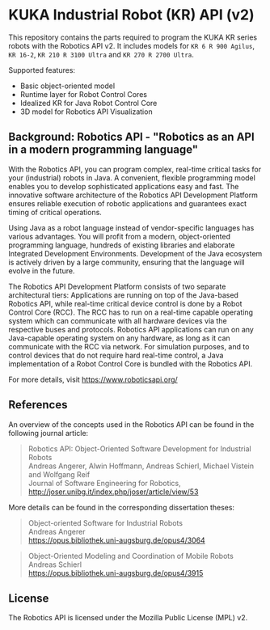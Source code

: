 KUKA Industrial Robot (KR) API (v2)
===================================

This repository contains the parts required to program the KUKA KR series robots with the Robotics API v2. 
It includes models for `KR 6 R 900 Agilus`, `KR 16-2`, `KR 210 R 3100 Ultra` and `KR 270 R 2700 Ultra`.

Supported features: 
* Basic object-oriented model 
* Runtime layer for Robot Control Cores
* Idealized KR for Java Robot Control Core
* 3D model for Robotics API Visualization


Background: Robotics API - "Robotics as an API in a modern programming language"
--------------------------------------------------------------------------------

With the Robotics API, you can program complex, real-time critical tasks for your (industrial) robots in Java. 
A convenient, flexible programming model enables you to develop sophisticated applications easy and fast. 
The innovative software architecture of the Robotics API Development Platform ensures reliable execution 
of robotic applications and guarantees exact timing of critical operations.

Using Java as a robot language instead of vendor-specific languages has various advantages. 
You will profit from a modern, object-oriented programming language, hundreds of existing libraries and 
elaborate Integrated Development Environments. Development of the Java ecosystem is actively driven by a 
large community, ensuring that the language will evolve in the future.

The Robotics API Development Platform consists of two separate architectural tiers: Applications are running 
on top of the Java-based Robotics API, while real-time critical device control is done by a Robot Control Core (RCC). 
The RCC has to run on a real-time capable operating system which can communicate with all hardware devices via 
the respective buses and protocols. Robotics API applications can run on any Java-capable operating system on any 
hardware, as long as it can communicate with the RCC via network. For simulation purposes, and to control devices 
that do not require hard real-time control, a Java implementation of a Robot Control Core is bundled with the Robotics API. 

For more details, visit https://www.roboticsapi.org/


References
----------

An overview of the concepts used in the Robotics API can be found in the following journal article: 

> Robotics API: Object-Oriented Software Development for Industrial Robots  
> Andreas Angerer, Alwin Hoffmann, Andreas Schierl, Michael Vistein and Wolfgang Reif  
> Journal of Software Engineering for Robotics, http://joser.unibg.it/index.php/joser/article/view/53


More details can be found in the corresponding dissertation theses:

> Object-oriented Software for Industrial Robots  
> Andreas Angerer  
> https://opus.bibliothek.uni-augsburg.de/opus4/3064

> Object-Oriented Modeling and Coordination of Mobile Robots  
> Andreas Schierl  
> https://opus.bibliothek.uni-augsburg.de/opus4/3915


License
-------

The Robotics API is licensed under the Mozilla Public License (MPL) v2.
